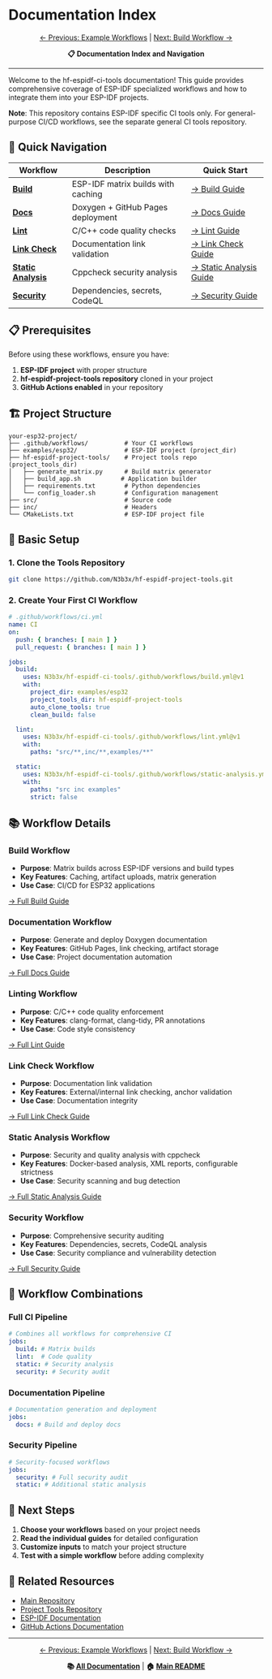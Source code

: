 # Documentation Index

<div align="center">

[← Previous: Example Workflows](example-workflows.md) | [Next: Build Workflow →](build-workflow.md)

**📋 Documentation Index and Navigation**

</div>

---

Welcome to the hf-espidf-ci-tools documentation! This guide provides comprehensive coverage of ESP-IDF specialized workflows and how to integrate them into your ESP-IDF projects.

**Note**: This repository contains ESP-IDF specific CI tools only. For general-purpose CI/CD workflows, see the separate general CI tools repository.

## 🚀 Quick Navigation

| Workflow | Description | Quick Start |
|----------|-------------|-------------|
| **[Build](build-workflow.md)** | ESP-IDF matrix builds with caching | [→ Build Guide](build-workflow.md) |
| **[Docs](docs-workflow.md)** | Doxygen + GitHub Pages deployment | [→ Docs Guide](docs-workflow.md) |
| **[Lint](lint-workflow.md)** | C/C++ code quality checks | [→ Lint Guide](lint-workflow.md) |
| **[Link Check](link-check-workflow.md)** | Documentation link validation | [→ Link Check Guide](link-check-workflow.md) |
| **[Static Analysis](static-analysis-workflow.md)** | Cppcheck security analysis | [→ Static Analysis Guide](static-analysis-workflow.md) |
| **[Security](security-workflow.md)** | Dependencies, secrets, CodeQL | [→ Security Guide](security-workflow.md) |

## 📋 Prerequisites

Before using these workflows, ensure you have:

1. **ESP-IDF project** with proper structure
2. **hf-espidf-project-tools repository** cloned in your project
3. **GitHub Actions enabled** in your repository

## 🏗️ Project Structure

```
your-esp32-project/
├── .github/workflows/          # Your CI workflows
├── examples/esp32/             # ESP-IDF project (project_dir)
├── hf-espidf-project-tools/    # Project tools repo (project_tools_dir)
│   ├── generate_matrix.py      # Build matrix generator
│   ├── build_app.sh           # Application builder
│   ├── requirements.txt        # Python dependencies
│   └── config_loader.sh        # Configuration management
├── src/                        # Source code
├── inc/                        # Headers
└── CMakeLists.txt              # ESP-IDF project file
```

## 🔧 Basic Setup

### 1. Clone the Tools Repository

```bash
git clone https://github.com/N3b3x/hf-espidf-project-tools.git
```

### 2. Create Your First CI Workflow

```yaml
# .github/workflows/ci.yml
name: CI
on:
  push: { branches: [ main ] }
  pull_request: { branches: [ main ] }

jobs:
  build:
    uses: N3b3x/hf-espidf-ci-tools/.github/workflows/build.yml@v1
    with:
      project_dir: examples/esp32
      project_tools_dir: hf-espidf-project-tools
      auto_clone_tools: true
      clean_build: false

  lint:
    uses: N3b3x/hf-espidf-ci-tools/.github/workflows/lint.yml@v1
    with:
      paths: "src/**,inc/**,examples/**"

  static:
    uses: N3b3x/hf-espidf-ci-tools/.github/workflows/static-analysis.yml@v1
    with:
      paths: "src inc examples"
      strict: false
```

## 📚 Workflow Details

### Build Workflow
- **Purpose**: Matrix builds across ESP-IDF versions and build types
- **Key Features**: Caching, artifact uploads, matrix generation
- **Use Case**: CI/CD for ESP32 applications

[→ Full Build Guide](build-workflow.md)

### Documentation Workflow
- **Purpose**: Generate and deploy Doxygen documentation
- **Key Features**: GitHub Pages, link checking, artifact storage
- **Use Case**: Project documentation automation

[→ Full Docs Guide](docs-workflow.md)

### Linting Workflow
- **Purpose**: C/C++ code quality enforcement
- **Key Features**: clang-format, clang-tidy, PR annotations
- **Use Case**: Code style consistency

[→ Full Lint Guide](lint-workflow.md)

### Link Check Workflow
- **Purpose**: Documentation link validation
- **Key Features**: External/internal link checking, anchor validation
- **Use Case**: Documentation integrity

[→ Full Link Check Guide](link-check-workflow.md)

### Static Analysis Workflow
- **Purpose**: Security and quality analysis with cppcheck
- **Key Features**: Docker-based analysis, XML reports, configurable strictness
- **Use Case**: Security scanning and bug detection

[→ Full Static Analysis Guide](static-analysis-workflow.md)

### Security Workflow
- **Purpose**: Comprehensive security auditing
- **Key Features**: Dependencies, secrets, CodeQL analysis
- **Use Case**: Security compliance and vulnerability detection

[→ Full Security Guide](security-workflow.md)

## 🔄 Workflow Combinations

### Full CI Pipeline
```yaml
# Combines all workflows for comprehensive CI
jobs:
  build: # Matrix builds
  lint:  # Code quality
  static: # Security analysis
  security: # Security audit
```

### Documentation Pipeline
```yaml
# Documentation generation and deployment
jobs:
  docs: # Build and deploy docs
```

### Security Pipeline
```yaml
# Security-focused workflows
jobs:
  security: # Full security audit
  static: # Additional static analysis
```

## 📖 Next Steps

1. **Choose your workflows** based on your project needs
2. **Read the individual guides** for detailed configuration
3. **Customize inputs** to match your project structure
4. **Test with a simple workflow** before adding complexity

## 🔗 Related Resources

- [Main Repository](https://github.com/N3b3x/hf-espidf-ci-tools)
- [Project Tools Repository](https://github.com/N3b3x/hf-espidf-project-tools)
- [ESP-IDF Documentation](https://docs.espressif.com/projects/esp-idf/)
- [GitHub Actions Documentation](https://docs.github.com/en/actions)

---

<div align="center">

[← Previous: Example Workflows](example-workflows.md) | [Next: Build Workflow →](build-workflow.md)

**📚 [All Documentation](index.md)** | **🏠 [Main README](../README.md)**

</div>
